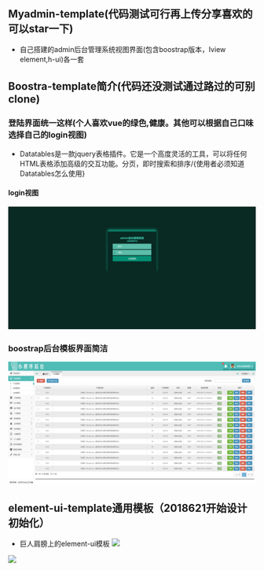 ## Myadmin-template(代码测试可行再上传分享喜欢的可以star一下)
- 自己搭建的admin后台管理系统视图界面(包含boostrap版本，Iview  element,h-ui)各一套

## Boostra-template简介(代码还没测试通过路过的可别clone)
### 登陆界面统一这样(个人喜欢vue的绿色,健康。其他可以根据自己口味选择自己的login视图)
- Datatables是一款jquery表格插件。它是一个高度灵活的工具，可以将任何HTML表格添加高级的交互功能。分页，即时搜索和排序/{使用者必须知道Datatables怎么使用}

#### login视图
![boostrap版本](./image/loginpage.png)

### boostrap后台模板界面简洁
![简洁](./image/admin.png)

## element-ui-template通用模板（2018621开始设计初始化）
- 巨人肩膀上的element-ui模板
![](http://wx2.sinaimg.cn/mw1024/a8bf8822gy1fsilyt5k14j21kw0t3wfd.jpg) 

![](http://wx3.sinaimg.cn/mw1024/a8bf8822gy1fsilyt9mv6j21kw0t3jse.jpg)


